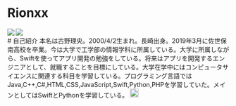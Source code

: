 # Rionxx
<a href="https://github.com/anuraghazra/github-readme-stats">
  <img align="left" src="https://github-readme-stats.vercel.app/api?username=Rionxx&count_private=true&show_icons=true" />
</a>
<a href="https://github.com/anuraghazra/github-readme-stats">
  <img align="left" src="https://github-readme-stats.vercel.app/api/top-langs/?username=Rionxx"/>
</a>

<br>
# 自己紹介
本名は古野理央。2000/4/2生まれ。長崎出身。2019年3月に佐世保南高校を卒業。今は大学で工学部の情報学科に所属している。大学に所属しながら、Swiftを使ってアプリ開発の勉強をしている。将来はアプリを開発するエンジニアとして、就職することを目標にしている。大学在学中にはコンピュータサイエンスに関連する科目を学習している。プログラミング言語ではJava,C++,C#,HTML,CSS,JavaScript,Swift,Python,PHPを学習していた。メインとしてはSwiftとPythonを学習している。


<a href="http://twitter.com/rion0489xx">
    <img height="20" src="https://img.shields.io/twitter/follow/rion0489xx?label=Twitter&logo=twitter&style=flat" />
  </a>
